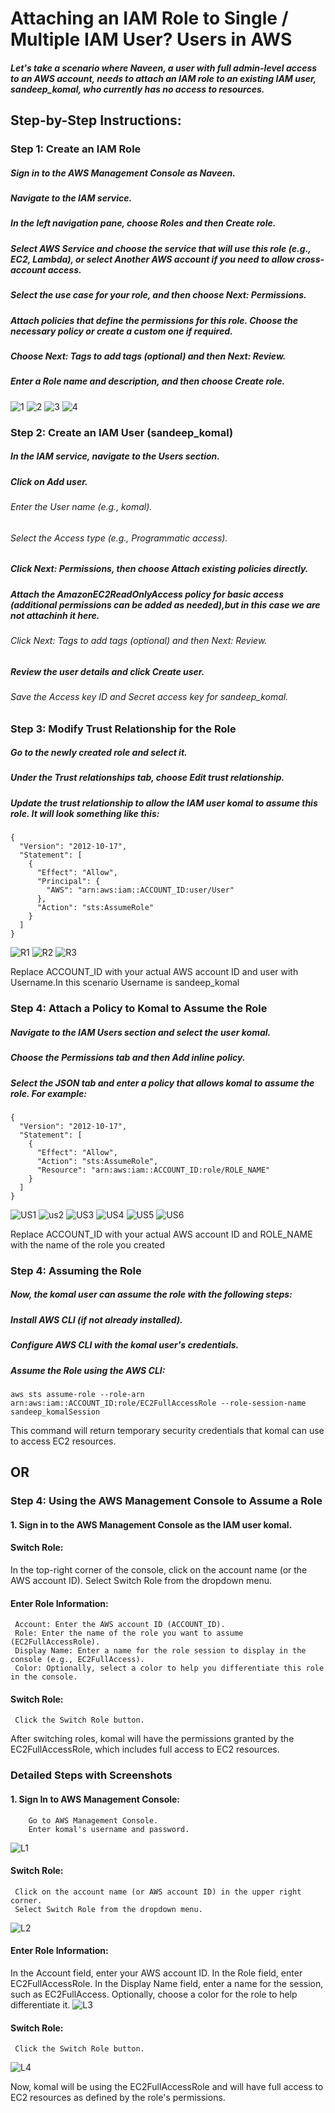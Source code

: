 
# Attaching an IAM Role to Single / Multiple IAM User? Users in AWS

##### Let's take a scenario where Naveen, a user with full admin-level access to an AWS account, needs to attach an IAM role to an existing IAM user, sandeep_komal, who currently has no access to resources.


## Step-by-Step Instructions:

### Step 1: Create an IAM Role
##### Sign in to the AWS Management Console as Naveen.
##### Navigate to the IAM service.
##### In the left navigation pane, choose Roles and then Create role.
##### Select AWS Service and choose the service that will use this role (e.g., EC2, Lambda), or select Another AWS account if you need to allow cross-account access.
##### Select the use case for your role, and then choose Next: Permissions.
##### Attach policies that define the permissions for this role. Choose the necessary policy or create a custom one if required.
##### Choose Next: Tags to add tags (optional) and then Next: Review.
##### Enter a Role name and description, and then choose Create role.
![1 ](https://github.com/SandeepKomal/AWS/assets/99358567/c3e04af2-c566-4292-b58f-d66743c180ab)
![2](https://github.com/SandeepKomal/AWS/assets/99358567/5c3d1c74-e4bc-4f4c-bec9-4bf810f83d56)
![3](https://github.com/SandeepKomal/AWS/assets/99358567/9ade33e9-3637-4e92-b663-af84acf7c0bf)
![4](https://github.com/SandeepKomal/AWS/assets/99358567/b95e554d-cf18-49b4-ac56-596aef5e6d14)

### Step 2: Create an IAM User (sandeep_komal)
##### In the IAM service, navigate to the Users section.
##### Click on Add user.
###### Enter the User name (e.g., komal).
###### Select the Access type (e.g., Programmatic access).
##### Click Next: Permissions, then choose Attach existing policies directly.
##### Attach the AmazonEC2ReadOnlyAccess policy for basic access (additional permissions can be added as needed),but in this case we are not attachinh it here.
###### Click Next: Tags to add tags (optional) and then Next: Review.
##### Review the user details and click Create user.
###### Save the Access key ID and Secret access key for sandeep_komal.

### Step 3: Modify Trust Relationship for the Role
##### Go to the newly created role and select it.
##### Under the Trust relationships tab, choose Edit trust relationship.
##### Update the trust relationship to allow the IAM user komal to assume this role. It will look something like this:

```
{
  "Version": "2012-10-17",
  "Statement": [
    {
      "Effect": "Allow",
      "Principal": {
        "AWS": "arn:aws:iam::ACCOUNT_ID:user/User"
      },
      "Action": "sts:AssumeRole"
    }
  ]
}

```
![R1](https://github.com/SandeepKomal/AWS/assets/99358567/55843e52-3168-4dd0-9b82-9be80501ee92)
![R2](https://github.com/SandeepKomal/AWS/assets/99358567/45f8cbff-d607-4180-8240-726817baf16e)
![R3](https://github.com/SandeepKomal/AWS/assets/99358567/8ac15f5d-0b1f-4b3e-8490-d1075a013f5b)

Replace ACCOUNT_ID with your actual AWS account ID and user with Username.In this scenario Username is sandeep_komal

### Step 4: Attach a Policy to Komal to Assume the Role
##### Navigate to the IAM Users section and select the user komal.
##### Choose the Permissions tab and then Add inline policy.
##### Select the JSON tab and enter a policy that allows komal to assume the role. For example:

```
{
  "Version": "2012-10-17",
  "Statement": [
    {
      "Effect": "Allow",
      "Action": "sts:AssumeRole",
      "Resource": "arn:aws:iam::ACCOUNT_ID:role/ROLE_NAME"
    }
  ]
}

```
![US1](https://github.com/SandeepKomal/AWS/assets/99358567/41f613df-fad7-43bd-b325-0aab905460d0)
![us2](https://github.com/SandeepKomal/AWS/assets/99358567/b634cbbc-4801-4487-8afa-4cfca4ba3e2e)
![US3](https://github.com/SandeepKomal/AWS/assets/99358567/85fd3b8c-ed15-48a5-a493-a5c8db99890f)
![US4](https://github.com/SandeepKomal/AWS/assets/99358567/5cc86c30-64cf-48ff-a21d-a2c4d7d0ffb8)
![US5](https://github.com/SandeepKomal/AWS/assets/99358567/d8dfcb48-3a88-4790-9260-bbafb7049e42)
![US6](https://github.com/SandeepKomal/AWS/assets/99358567/0e3ec9f1-a2c8-4bcb-acd6-34ef3a91f865)

Replace ACCOUNT_ID with your actual AWS account ID and ROLE_NAME with the name of the role you created

### Step 4: Assuming the Role
##### Now, the komal user can assume the role with the following steps:

##### Install AWS CLI (if not already installed).

##### Configure AWS CLI with the komal user's credentials.

##### Assume the Role using the AWS CLI:

```
aws sts assume-role --role-arn arn:aws:iam::ACCOUNT_ID:role/EC2FullAccessRole --role-session-name sandeep_komalSession

```
This command will return temporary security credentials that komal can use to access EC2 resources.

## OR

### Step 4: Using the AWS Management Console to Assume a Role

#### 1. Sign in to the AWS Management Console as the IAM user komal.

#### Switch Role:

  In the top-right corner of the console, click on the account name (or the AWS account ID).
  Select Switch Role from the dropdown menu.
  
#### Enter Role Information:

     Account: Enter the AWS account ID (ACCOUNT_ID).
     Role: Enter the name of the role you want to assume (EC2FullAccessRole).
     Display Name: Enter a name for the role session to display in the console (e.g., EC2FullAccess).
     Color: Optionally, select a color to help you differentiate this role in the console.
     
#### Switch Role:

     Click the Switch Role button.

After switching roles, komal will have the permissions granted by the EC2FullAccessRole, which includes full access to EC2 resources.


### Detailed Steps with Screenshots

#### 1. Sign In to AWS Management Console:

        Go to AWS Management Console.
        Enter komal's username and password.

![L1](https://github.com/SandeepKomal/AWS/assets/99358567/3793fa2b-07ae-4731-a20e-40dcdc93e7e5)

        
#### Switch Role:

     Click on the account name (or AWS account ID) in the upper right corner.
     Select Switch Role from the dropdown menu.
![L2](https://github.com/SandeepKomal/AWS/assets/99358567/16f03cf2-efda-4485-8bd5-b2a04e93f5a1)


#### Enter Role Information:

  In the Account field, enter your AWS account ID.
  In the Role field, enter EC2FullAccessRole.
  In the Display Name field, enter a name for the session, such as EC2FullAccess.
  Optionally, choose a color for the role to help differentiate it.
![L3](https://github.com/SandeepKomal/AWS/assets/99358567/b34bbc08-c2e8-4398-8639-863b47a037a0)

#### Switch Role:

     Click the Switch Role button.
![L4](https://github.com/SandeepKomal/AWS/assets/99358567/298dc282-4a8f-4b90-9ede-998f974a0f18)


Now, komal will be using the EC2FullAccessRole and will have full access to EC2 resources as defined by the role's permissions.


